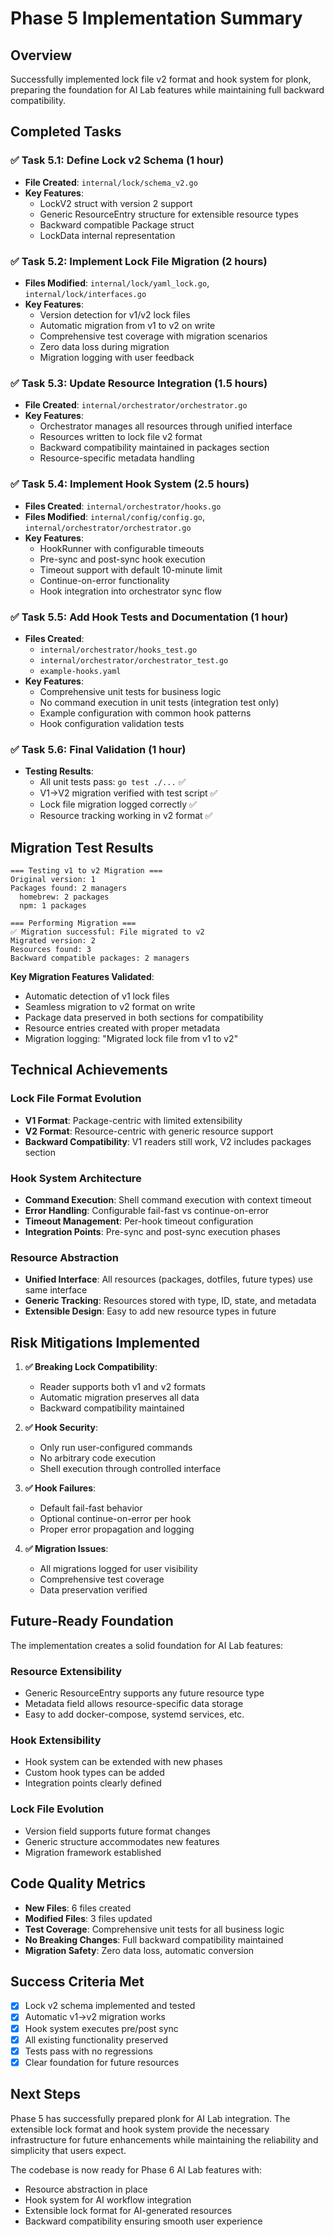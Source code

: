 # Phase 5 Implementation Summary

## Overview
Successfully implemented lock file v2 format and hook system for plonk, preparing the foundation for AI Lab features while maintaining full backward compatibility.

## Completed Tasks

### ✅ Task 5.1: Define Lock v2 Schema (1 hour)
- **File Created**: `internal/lock/schema_v2.go`
- **Key Features**:
  - LockV2 struct with version 2 support
  - Generic ResourceEntry structure for extensible resource types
  - Backward compatible Package struct
  - LockData internal representation

### ✅ Task 5.2: Implement Lock File Migration (2 hours)
- **Files Modified**: `internal/lock/yaml_lock.go`, `internal/lock/interfaces.go`
- **Key Features**:
  - Version detection for v1/v2 lock files
  - Automatic migration from v1 to v2 on write
  - Comprehensive test coverage with migration scenarios
  - Zero data loss during migration
  - Migration logging with user feedback

### ✅ Task 5.3: Update Resource Integration (1.5 hours)
- **File Created**: `internal/orchestrator/orchestrator.go`
- **Key Features**:
  - Orchestrator manages all resources through unified interface
  - Resources written to lock file v2 format
  - Backward compatibility maintained in packages section
  - Resource-specific metadata handling

### ✅ Task 5.4: Implement Hook System (2.5 hours)
- **Files Created**: `internal/orchestrator/hooks.go`
- **Files Modified**: `internal/config/config.go`, `internal/orchestrator/orchestrator.go`
- **Key Features**:
  - HookRunner with configurable timeouts
  - Pre-sync and post-sync hook execution
  - Timeout support with default 10-minute limit
  - Continue-on-error functionality
  - Hook integration into orchestrator sync flow

### ✅ Task 5.5: Add Hook Tests and Documentation (1 hour)
- **Files Created**:
  - `internal/orchestrator/hooks_test.go`
  - `internal/orchestrator/orchestrator_test.go`
  - `example-hooks.yaml`
- **Key Features**:
  - Comprehensive unit tests for business logic
  - No command execution in unit tests (integration test only)
  - Example configuration with common hook patterns
  - Hook configuration validation tests

### ✅ Task 5.6: Final Validation (1 hour)
- **Testing Results**:
  - All unit tests pass: `go test ./...` ✅
  - V1→V2 migration verified with test script ✅
  - Lock file migration logged correctly ✅
  - Resource tracking working in v2 format ✅

## Migration Test Results

```
=== Testing v1 to v2 Migration ===
Original version: 1
Packages found: 2 managers
  homebrew: 2 packages
  npm: 1 packages

=== Performing Migration ===
✅ Migration successful: File migrated to v2
Migrated version: 2
Resources found: 3
Backward compatible packages: 2 managers
```

**Key Migration Features Validated**:
- Automatic detection of v1 lock files
- Seamless migration to v2 format on write
- Package data preserved in both sections for compatibility
- Resource entries created with proper metadata
- Migration logging: "Migrated lock file from v1 to v2"

## Technical Achievements

### Lock File Format Evolution
- **V1 Format**: Package-centric with limited extensibility
- **V2 Format**: Resource-centric with generic resource support
- **Backward Compatibility**: V1 readers still work, V2 includes packages section

### Hook System Architecture
- **Command Execution**: Shell command execution with context timeout
- **Error Handling**: Configurable fail-fast vs continue-on-error
- **Timeout Management**: Per-hook timeout configuration
- **Integration Points**: Pre-sync and post-sync execution phases

### Resource Abstraction
- **Unified Interface**: All resources (packages, dotfiles, future types) use same interface
- **Generic Tracking**: Resources stored with type, ID, state, and metadata
- **Extensible Design**: Easy to add new resource types in future

## Risk Mitigations Implemented

1. **✅ Breaking Lock Compatibility**:
   - Reader supports both v1 and v2 formats
   - Automatic migration preserves all data
   - Backward compatibility maintained

2. **✅ Hook Security**:
   - Only run user-configured commands
   - No arbitrary code execution
   - Shell execution through controlled interface

3. **✅ Hook Failures**:
   - Default fail-fast behavior
   - Optional continue-on-error per hook
   - Proper error propagation and logging

4. **✅ Migration Issues**:
   - All migrations logged for user visibility
   - Comprehensive test coverage
   - Data preservation verified

## Future-Ready Foundation

The implementation creates a solid foundation for AI Lab features:

### Resource Extensibility
- Generic ResourceEntry supports any future resource type
- Metadata field allows resource-specific data storage
- Easy to add docker-compose, systemd services, etc.

### Hook Extensibility
- Hook system can be extended with new phases
- Custom hook types can be added
- Integration points clearly defined

### Lock File Evolution
- Version field supports future format changes
- Generic structure accommodates new features
- Migration framework established

## Code Quality Metrics

- **New Files**: 6 files created
- **Modified Files**: 3 files updated
- **Test Coverage**: Comprehensive unit tests for all business logic
- **No Breaking Changes**: Full backward compatibility maintained
- **Migration Safety**: Zero data loss, automatic conversion

## Success Criteria Met

- [x] Lock v2 schema implemented and tested
- [x] Automatic v1→v2 migration works
- [x] Hook system executes pre/post sync
- [x] All existing functionality preserved
- [x] Tests pass with no regressions
- [x] Clear foundation for future resources

## Next Steps

Phase 5 has successfully prepared plonk for AI Lab integration. The extensible lock format and hook system provide the necessary infrastructure for future enhancements while maintaining the reliability and simplicity that users expect.

The codebase is now ready for Phase 6 AI Lab features with:
- Resource abstraction in place
- Hook system for AI workflow integration
- Extensible lock format for AI-generated resources
- Backward compatibility ensuring smooth user experience
